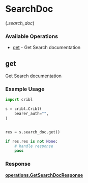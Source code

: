 # SearchDoc
(*.search_doc*)

### Available Operations

* [get](#get) - Get Search documentation

## get

Get Search documentation

### Example Usage

```python
import cribl

s = cribl.Cribl(
    bearer_auth="",
)


res = s.search_doc.get()

if res.res is not None:
    # handle response
    pass
```


### Response

**[operations.GetSearchDocResponse](../../models/operations/getsearchdocresponse.md)**

